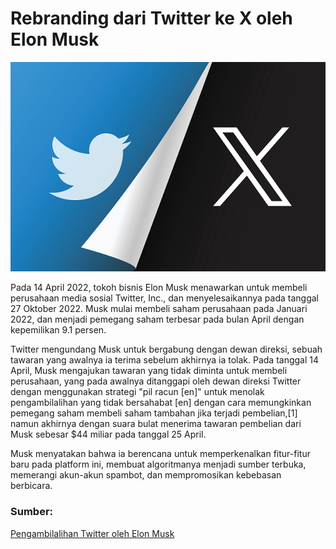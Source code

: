 # Rebranding dari Twitter ke X oleh Elon Musk
![Gambar](../assets/twit-goes-x.webp)

Pada 14 April 2022, tokoh bisnis Elon Musk menawarkan untuk membeli perusahaan media sosial Twitter, Inc., dan menyelesaikannya pada tanggal 27 Oktober 2022. Musk mulai membeli saham perusahaan pada Januari 2022, dan menjadi pemegang saham terbesar pada bulan April dengan kepemilikan 9.1 persen. 

Twitter mengundang Musk untuk bergabung dengan dewan direksi, sebuah tawaran yang awalnya ia terima sebelum akhirnya ia tolak. Pada tanggal 14 April, Musk mengajukan tawaran yang tidak diminta untuk membeli perusahaan, yang pada awalnya ditanggapi oleh dewan direksi Twitter dengan menggunakan strategi "pil racun [en]" untuk menolak pengambilalihan yang tidak bersahabat [en] dengan cara memungkinkan pemegang saham membeli saham tambahan jika terjadi pembelian,[1] namun akhirnya dengan suara bulat menerima tawaran pembelian dari Musk sebesar $44 miliar pada tanggal 25 April. 

Musk menyatakan bahwa ia berencana untuk memperkenalkan fitur-fitur baru pada platform ini, membuat algoritmanya menjadi sumber terbuka, memerangi akun-akun spambot, dan mempromosikan kebebasan berbicara.

### Sumber:
[Pengambilalihan Twitter oleh Elon Musk]([https://](https://id.wikipedia.org/wiki/Pengambilalihan_Twitter_oleh_Elon_Musk))